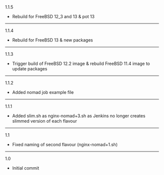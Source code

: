 1.1.5

* Rebuild for FreeBSD 12_3 and 13 & pot 13

---

1.1.4

* Rebuild for FreeBSD 13 & new packages

---

1.1.3

* Trigger build of FreeBSD 12.2 image & rebuild FreeBSD 11.4 image to update packages

---

1.1.2

* Added nomad job example file

---

1.1.1

* Added slim.sh as nginx-nomad+3.sh as Jenkins no longer creates slimmed version of each flavour

---

1.1

* Fixed naming of second flavour (nginx-nomad+1.sh)

---

1.0

* Initial commit

